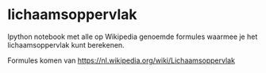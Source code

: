 # lichaamsoppervlak
Ipython notebook met alle op Wikipedia genoemde formules waarmee je het lichaamsoppervlak kunt berekenen.

Formules komen van https://nl.wikipedia.org/wiki/Lichaamsoppervlak

